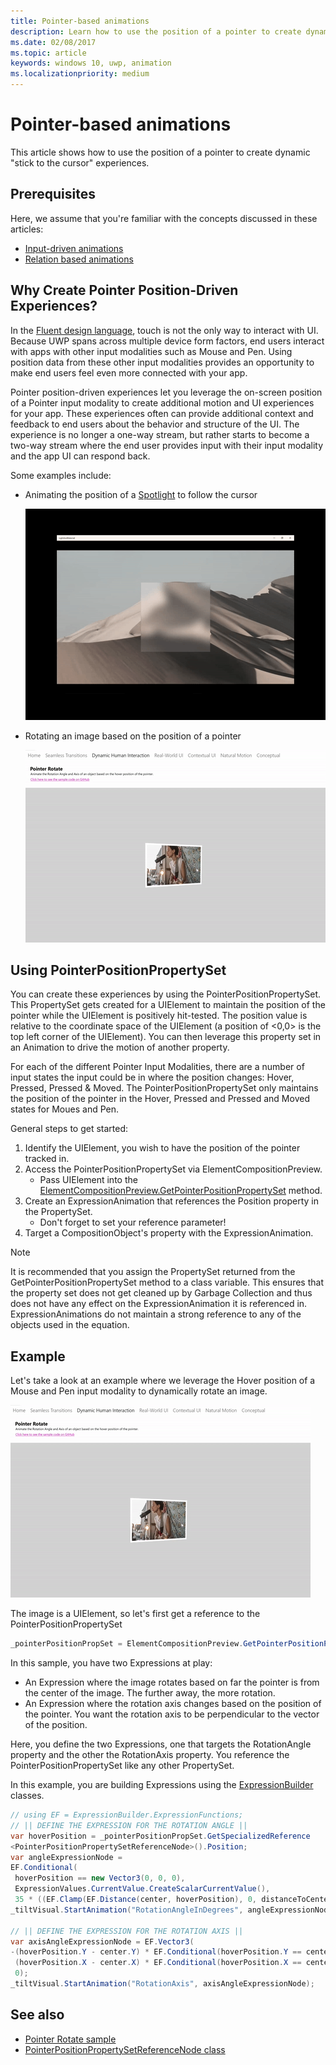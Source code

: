 ```yaml
---
title: Pointer-based animations
description: Learn how to use the position of a pointer to create dynamic "stick to the cursor" experiences.
ms.date: 02/08/2017
ms.topic: article
keywords: windows 10, uwp, animation
ms.localizationpriority: medium
---
```

# Pointer-based animations

This article shows how to use the position of a pointer to create dynamic "stick to the cursor" experiences.

## Prerequisites

Here, we assume that you're familiar with the concepts discussed in these articles:

- [Input-driven animations](input-driven-animations.md)
- [Relation based animations](relation-animations.md)

## Why Create Pointer Position-Driven Experiences?

In the [Fluent design language](/windows/apps/fluent-design-system), touch is not the only way to interact with UI. Because UWP spans across multiple device form factors, end users interact with apps with other input modalities such as Mouse and Pen. Using position data from these other input modalities provides an opportunity to make end users feel even more connected with your app.

Pointer position-driven experiences let you leverage the on-screen position of a Pointer input modality to create additional motion and UI experiences for your app. These experiences often can provide additional context and feedback to end users about the behavior and structure of the UI. The experience is no longer a one-way stream, but rather starts to become a two-way stream where the end user provides input with their input modality and the app UI can respond back.

Some examples include:

- Animating the position of a [Spotlight](/uwp/api/windows.ui.composition.spotlight) to follow the cursor

    ![Pointer spotlight example](images/animation/spotlight-reveal.gif)

- Rotating an image based on the position of a pointer

    ![Pointer rotation example](images/animation/pointer-rotate.gif)

## Using PointerPositionPropertySet

You can create these experiences by using the PointerPositionPropertySet. This PropertySet gets created for a UIElement to maintain the position of the pointer while the UIElement is positively hit-tested. The position value is relative to the coordinate space of the UIElement (a position of <0,0> is the top left corner of the UIElement). You can then leverage this property set in an Animation to drive the motion of another property.

For each of the different Pointer Input Modalities, there are a number of input states the input could be in where the position changes: Hover, Pressed, Pressed & Moved. The PointerPositionPropertySet only maintains the position of the pointer in the Hover, Pressed and Pressed and Moved states for Moues and Pen.

General steps to get started:

1. Identify the UIElement, you wish to have the position of the pointer tracked in.
1. Access the PointerPositionPropertySet via ElementCompositionPreview.
    - Pass UIElement into the [ElementCompositionPreview.GetPointerPositionPropertySet](/uwp/api/windows.ui.xaml.hosting.elementcompositionpreview.getpointerpositionpropertyset) method.
1. Create an ExpressionAnimation that references the Position property in the PropertySet.
    - Don't forget to set your reference parameter!
1. Target a CompositionObject's property with the ExpressionAnimation.

> [!NOTE]
> It is recommended that you assign the PropertySet returned from the GetPointerPositionPropertySet method to a class variable. This ensures that the property set does not get cleaned up by Garbage Collection and thus does not have any effect on the ExpressionAnimation it is referenced in. ExpressionAnimations do not maintain a strong reference to any of the objects used in the equation.

## Example

Let's take a look at an example where we leverage the Hover position of a Mouse and Pen input modality to dynamically rotate an image.

![Pointer rotation example](images/animation/pointer-rotate.gif)

The image is a UIElement, so let's first get a reference to the PointerPositionPropertySet

```csharp
_pointerPositionPropSet = ElementCompositionPreview.GetPointerPositionPropertySet(UIElement element);
```

In this sample, you have two Expressions at play:

- An Expression where the image rotates based on far the pointer is from the center of the image. The further away, the more rotation.
- An Expression where the rotation axis changes based on the position of the pointer. You want the rotation axis to be perpendicular to the vector of the position.

Here, you define the two Expressions, one that targets the RotationAngle property and the other the RotationAxis property. You reference the PointerPositionPropertySet like any other PropertySet.

In this example, you are building Expressions using the [ExpressionBuilder](/windows/communitytoolkit/animations/expressions) classes.

```csharp
// using EF = ExpressionBuilder.ExpressionFunctions;
// || DEFINE THE EXPRESSION FOR THE ROTATION ANGLE ||
var hoverPosition = _pointerPositionPropSet.GetSpecializedReference
<PointerPositionPropertySetReferenceNode>().Position;
var angleExpressionNode =
EF.Conditional(
 hoverPosition == new Vector3(0, 0, 0),
 ExpressionValues.CurrentValue.CreateScalarCurrentValue(),
 35 * ((EF.Clamp(EF.Distance(center, hoverPosition), 0, distanceToCenter) % distanceToCenter) / distanceToCenter));
_tiltVisual.StartAnimation("RotationAngleInDegrees", angleExpressionNode);

// || DEFINE THE EXPRESSION FOR THE ROTATION AXIS ||
var axisAngleExpressionNode = EF.Vector3(
-(hoverPosition.Y - center.Y) * EF.Conditional(hoverPosition.Y == center.Y, 0, 1),
 (hoverPosition.X - center.X) * EF.Conditional(hoverPosition.X == center.X, 0, 1),
 0);
_tiltVisual.StartAnimation("RotationAxis", axisAngleExpressionNode);
```

## See also

- [Pointer Rotate sample](https://github.com/microsoft/WindowsCompositionSamples/tree/master/SampleGallery/Samples/SDK%2015063/PointerRotate)
- [PointerPositionPropertySetReferenceNode class](/dotnet/api/microsoft.toolkit.uwp.ui.animations.expressions.pointerpositionpropertysetreferencenode?view=win-comm-toolkit-dotnet-7.0&preserve-view=true)